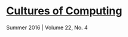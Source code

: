 # [Cultures of Computing]

Summer 2016 | Volume 22, No. 4

[Cultures of Computing]: http://xrds.acm.org
